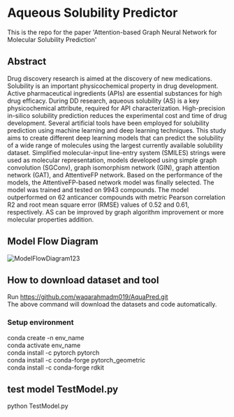 # Aqueous Solubility Predictor
This is the repo for the paper 'Attention-based Graph Neural Network for Molecular Solubility Prediction'
## Abstract
Drug discovery research is aimed at the discovery of new medications. Solubility
is an important physicochemical property in drug development. Active pharmaceutical ingredients (APIs) are essential substances for high drug efficacy. During DD
research, aqueous solubility (AS) is a key physicochemical attribute, required for API
characterization. High-precision in-silico solubility prediction reduces the experimental cost and time of drug development. Several artificial tools have been employed
for solubility prediction using machine learning and deep learning techniques. This
study aims to create different deep learning models that can predict the solubility
of a wide range of molecules using the largest currently available solubility dataset.
Simplified molecular-input line-entry system (SMILES) strings were used as molecular representation, models developed using simple graph convolution (SGConv), graph isomorphism network (GIN), graph attention network (GAT), and AttentiveFP network. Based on the performance of the models, the AttentiveFP-based network model
was finally selected. The model was trained and tested on 9943 compounds. The
model outperformed on 62 anticancer compounds with metric Pearson correlation R2
and root mean square error (RMSE) values of 0.52 and 0.61, respectively. AS can be
improved by graph algorithm improvement or more molecular properties addition.

## Model Flow Diagram
![ModelFlowDiagram123](https://user-images.githubusercontent.com/8627287/202886059-3830a1e8-01c0-4b30-a7a1-51eef4f1b986.jpg)

## How to download dataset and tool
Run https://github.com/waqarahmadm019/AquaPred.git <br>
The above command will download the datasets and code automatically.<br>
### Setup environment
conda create -n env_name <br> 
conda activate env_name <br>
conda install -c pytorch pytorch <br>
conda install -c conda-forge pytorch_geometric <br>
conda install -c conda-forge rdkit <br>

## test model TestModel.py
python TestModel.py

